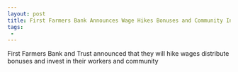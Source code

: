 ```yaml
---
layout: post
title: First Farmers Bank Announces Wage Hikes Bonuses and Community Investment
tags:
 -
---
```

First Farmers Bank and Trust announced that they will hike wages distribute bonuses and invest in their workers and community
